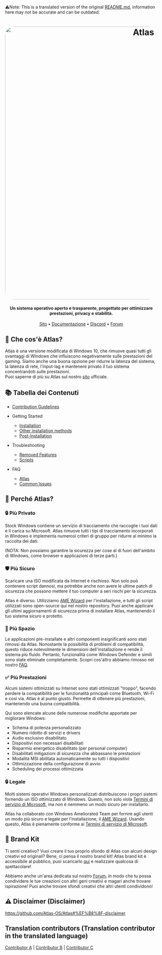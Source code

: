 ⚠️Note: This is a translated version of the original [README.md](https://github.com/Atlas-OS/Atlas/blob/main/README.md), information here may not be accurate and can be outdated.
<h1 align="center">
  <a href="http://atlasos.net"><img src="https://gcore.jsdelivr.net/gh/Atlas-OS/Atlas@main/img/banner.png" alt="Atlas" width="900" style="border-radius: 30px"></a>
</h1>

<h4 align="center">Un sistema operativo aperto e trasparente, progettato per ottimizzare prestazioni, privacy e stabilità.</h4>

<p align="center">
  <a href="https://atlasos.net">Sito</a>
  •
  <a href="https://docs.atlasos.net">Documentazione</a>
  •
  <a href="https://discord.atlasos.net" target="_blank">Discord</a>
  •
  <a href="https://forum.atlasos.net">Forum</a>
</p>

## 🤔 **Che cos'è Atlas?**

Atlas è una versione modificata di Windows 10, che rimuove quasi tutti gli svantaggi di Windows che influiscono negativamente sulle prestazioni del gaming.
Siamo anche una buona opzione per ridurre la latenza del sistema, la latenza di rete, l'input-lag e mantenere privato il tuo sistema concentrandoti sulle prestazioni.<br>
Puoi saperne di più su Atlas sul nostro [sito](https://atlasos.net) ufficiale.

## 📚 **Tabella dei Contenuti**

- [Contribution Guidelines](https://docs.atlasos.net/contributions)

- Getting Started
  - [Installation](https://docs.atlasos.net/getting-started/installation)
  - [Other installation methods](https://docs.atlasos.net/getting-started/other-installation-methods/no-usb)
  - [Post-Installation](https://docs.atlasos.net/getting-started/post-installation/drivers)

- Troubleshooting
  - [Removed Features](https://docs.atlasos.net/troubleshooting/removed-features)
  - [Scripts](https://docs.atlasos.net/troubleshooting/scripts)

- FAQ
  - [Atlas](https://atlasos.net/faq)
  - [Common Issues](https://docs.atlasos.net/troubleshooting/common-issues/hyper-v/)

## 👀 **Perché Atlas?**

### 🔒 Più Privato
Stock Windows contiene un servizio di tracciamento che raccoglie i tuoi dati e li carica su Microsoft.
Atlas rimuove tutti i tipi di tracciamento incorporati in Windows e implementa numerosi criteri di gruppo per ridurre al minimo la raccolta dei dati.

(NOTA: Non possiamo garantire la sicurezza per cose al di fuori dell'ambito di Windows, come browser e applicazioni di terze parti.)

### 🛡️ Più Sicuro
Scaricare una ISO modificata da Internet è rischioso. Non solo può contenere script dannosi, ma potrebbe anche non avere le ultime patch di sicurezza che possono mettere il tuo computer a seri rischi per la sicurezza.

Atlas è diverso. Utilizziamo [AME Wizard](https://ameliorated.io) per l'installazione, e tutti gli script utilizzati sono open-source qui nel nostro repository. Puoi anche applicare gli ultimi aggiornamenti di sicurezza prima di installare Atlas, mantenendo il tuo sistema sicuro e protetto.

### 🚀 Più Spazio
Le applicazioni pre-installate e altri componenti insignificanti sono stati rimossi da Atlas. Nonostante la possibilità di problemi di compatibilità, questo riduce notevolmente le dimensioni dell'installazione e rende il sistema più fluido. Pertanto, funzionalità come Windows Defender e simili sono state eliminate completamente.
Scopri cos'altro abbiamo rimosso nel nostro [FAQ](https://docs.atlasos.net/troubleshooting/removed-features).

### ✅ Più Prestazioni
Alcuni sistemi ottimizzati su Internet sono stati ottimizzati "troppo", facendo perdere la compatibilità per le funzionalità principali come Bluetooth, Wi-Fi e così via.
Atlas è al punto giusto. Permette di ottenere più prestazioni, mantenendo una buona compatibilità.

Qui sono elencate alcune delle numerose modifiche apportate per migliorare Windows:
- Schema di potenza personalizzato
- Numero ridotto di servizi e drivers
- Audio esclusivo disabilitato
- Dispositivi non necessari disabilitati
- Risparmio energetico disabilitato (per personal computer)
- Disabilitati mitigazioni di sicurezza che abbassano le prestazioni
- Modalità MSI abilitata automaticamente su tutti i dispositivi
- Ottimizzazione della configurazione di avvio
- Scheduling dei processi ottimizzata

### 🔒 Legale
Molti sistemi operativi Windows personalizzati distribuiscono i propri sistemi fornendo un ISO ottimizzato di Windows. Questo, non solo viola [Termini di servizio di Microsoft](https://www.microsoft.com/en-us/Useterms/Retail/Windows/10/UseTerms_Retail_Windows_10_English.htm), ma non è nemmeno un modo sicuro per installarlo.

Atlas ha collaborato con Windows Ameliorated Team per fornire agli utenti un modo più sicuro e legale per l'installazione, il [AME Wizard](https://ameliorated.io). Usando questo, Atlas è pienamente conforme ai [Termini di servizio di Microsoft](https://www.microsoft.com/en-us/Useterms/Retail/Windows/10/UseTerms_Retail_Windows_10_English.htm).

## 🎨 Brand Kit
Ti senti creativo? Vuoi creare il tuo proprio sfondo di Atlas con alcuni design creativi ed originali? Bene, ci pensa il nostro brand kit!
Atlas brand kit è accessibile al pubblico, puoi scaricarlo [qui](https://cdn.jsdelivr.net/gh/Atlas-OS/Atlas@main/img/brand-kit.zip) e realizzare qualcosa di spettacolare!

Abbiamo anche un'area dedicata sul nostro [Forum](https://forum.atlasos.net/t/art-showcase), in modo che tu possa condividere le tue creazioni con altri geni creativi e magari anche trovare ispirazione! Puoi anche trovare sfondi creativi che altri utenti condividono!

## ⚠️ Disclaimer (Disclaimer)
https://github.com/Atlas-OS/Atlas#%EF%B8%8F-disclaimer

## Translation contributors (Translation contributor in the translated language)
[Contributor A](https://github.com/A) |
[Contributor B](https://github.com/B) |
[Contributor C](https://github.com/C)
